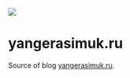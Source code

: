 ![](https://travis-ci.org/yangerasimuk/yangerasimuk.ru.svg?branch=dev)
# yangerasimuk.ru 

Source of blog [yangerasimuk.ru](http://yangerasimuk.ru).
